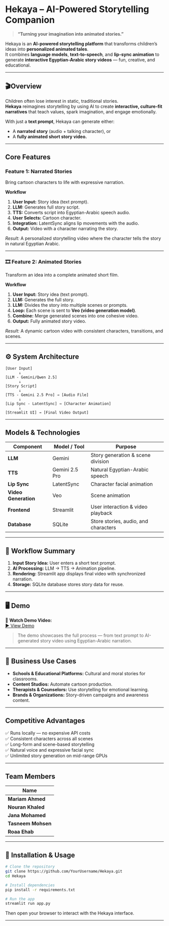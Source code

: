 # Hekaya – AI-Powered Storytelling Companion

> **“Turning your imagination into animated stories.”**

Hekaya is an **AI-powered storytelling platform** that transforms children’s ideas into **personalized animated tales**.  
It combines **language models**, **text-to-speech**, and **lip-sync animation** to generate **interactive Egyptian-Arabic story videos** — fun, creative, and educational.

---

## 🎬Overview

Children often lose interest in static, traditional stories.  
**Hekaya** reimagines storytelling by using AI to create **interactive, culture-fit narratives** that teach values, spark imagination, and engage emotionally.  

With just a **text prompt**, Hekaya can generate either:
- A **narrated story** (audio + talking character), or  
- A **fully animated short story video.**

---

##  Core Features

###  Feature 1: Narrated Stories

Bring cartoon characters to life with expressive narration.

**Workflow**
1. **User Input:** Story idea (text prompt).  
2. **LLM:** Generates full story script.  
3. **TTS:** Converts script into Egyptian-Arabic speech audio.  
4. **User Selects:** Cartoon character.  
5. **Integration:** LatentSync aligns lip movements with the audio.  
6. **Output:** Video with a character narrating the story.  

 *Result:* A personalized storytelling video where the character tells the story in natural Egyptian Arabic.

---

### 🎞️ Feature 2: Animated Stories

Transform an idea into a complete animated short film.

**Workflow**
1. **User Input:** Story idea (text prompt).  
2. **LLM:** Generates the full story.  
3. **LLM:** Divides the story into multiple scenes or prompts.  
4. **Loop:** Each scene is sent to **Veo (video generation model)**.  
5. **Combine:** Merge generated scenes into one cohesive video.  
6. **Output:** Fully animated story video.  

 *Result:* A dynamic cartoon video with consistent characters, transitions, and scenes.

---

## ⚙️ System Architecture

```text
[User Input] 
      ↓
[LLM - Gemini/Qwen 2.5]
      ↓
[Story Script]
      ↓
[TTS - Gemini 2.5 Pro] → [Audio File]
      ↓
[Lip Sync - LatentSync] → [Character Animation]
      ↓
[Streamlit UI] → [Final Video Output]
```

---

##  Models & Technologies

| Component | Model / Tool | Purpose |
|------------|---------------|----------|
| **LLM** | Gemini  | Story generation & scene division |
| **TTS** | Gemini 2.5 Pro | Natural Egyptian-Arabic speech |
| **Lip Sync** | LatentSync | Character facial animation |
| **Video Generation** | Veo | Scene animation |
| **Frontend** | Streamlit | User interaction & video playback |
| **Database** | SQLite | Store stories, audio, and characters |

---

## 🧩 Workflow Summary

1. **Input Story Idea:** User enters a short text prompt.  
2. **AI Processing:** LLM → TTS → Animation pipeline.  
3. **Rendering:** Streamlit app displays final video with synchronized narration.  
4. **Storage:** SQLite database stores story data for reuse.  

---

## 🖥️ Demo

🎥 **Watch Demo Video:**  
[▶️ View Demo](./demo.mp4)

> The demo showcases the full process — from text prompt to AI-generated story video using Egyptian-Arabic narration.

---

## 💼 Business Use Cases

- **Schools & Educational Platforms:** Cultural and moral stories for classrooms.  
- **Content Studios:** Automate cartoon production.  
- **Therapists & Counselors:** Use storytelling for emotional learning.  
- **Brands & Organizations:** Story-driven campaigns and awareness content.  

---

## Competitive Advantages

✅ Runs locally — no expensive API costs  
✅ Consistent characters across all scenes  
✅ Long-form and scene-based storytelling  
✅ Natural voice and expressive facial sync  
✅ Unlimited story generation on mid-range GPUs  

---


## Team Members

| Name |
|------|
| **Mariam Ahmed** |
| **Nouran Khaled** | 
| **Jana Mohamed** | 
| **Tasneem Mohsen** | 
| **Roaa Ehab** | 

---

## 🧾 Installation & Usage

```bash
# Clone the repository
git clone https://github.com/YourUsername/Hekaya.git
cd Hekaya

# Install dependencies
pip install -r requirements.txt

# Run the app
streamlit run app.py
```

Then open your browser to interact with the Hekaya interface.

---



